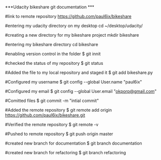 ***Udacity bikeshare git documentation ***

#link to remote repository
https://github.com/paul6ix/bikeshare

#entering my udacity directory on my desktop
cd ~/desktop/udacity/

#creating a new directory for my bikeshare project 
mkdir bikeshare

#entering my bikeshare directory 
cd bikeshare


#enabling version control in the folder
$ git innit

#checked the status of my repository
$ git status

#Added the file to my local repository and staged it 
$ git add bikeshare.py

#Configured my username
$ git config --global User.name "paul6ix"

#Configured my email
$ git config --global User.email "okporp@gmail.com"

#Comitted files
$ git commit -m "intial commit"

#Added the remote repository
$ git remote add origin https://github.com/paul6ix/bikeshare.git

#Verified the remote repository
$ git remote -v

#Pushed to remote repository
$ git push origin master

#created new branch for documentation
$ git branch documentation

#created new branch for refactoring
$ git branch refactoring

